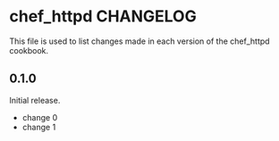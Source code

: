 # chef_httpd CHANGELOG

This file is used to list changes made in each version of the chef_httpd cookbook.

## 0.1.0

Initial release.

- change 0
- change 1
